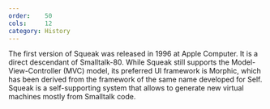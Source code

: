 ```yaml
---
order:    50
cols:     12
category: History
---
```

The first version of Squeak was released in 1996 at Apple Computer. It is a direct descendant of Smalltalk-80. While Squeak still supports the Model-View-Controller (MVC) model, its preferred UI framework is Morphic, which has been derived from the framework of the same name developed for Self. Squeak is a self-supporting system that allows to generate new virtual machines mostly from Smalltalk code.
